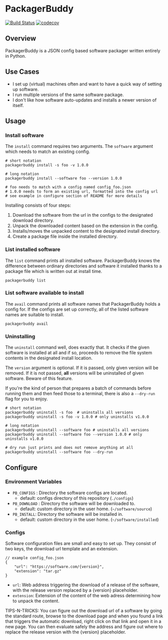 PackagerBuddy
==============

[![Build Status](https://travis-ci.org/cedricduriau/packagerbuddy.svg?branch=master)](https://travis-ci.org/cedricduriau/packagerbuddy)
[![codecov](https://codecov.io/gh/cedricduriau/packagerbuddy/branch/master/graph/badge.svg)](https://codecov.io/gh/cedricduriau/packagerbuddy)

Overview
--------
PackagerBuddy is a JSON config based software packager written entirely in Python.

Use Cases
--------
- I set up (virtual) machines often and want to have a quick way of setting up software.
- I run multiple versions of the same software package.
- I don't like how software auto-updates and installs a newer version 
of itself.

Usage
--------
### Install software
The `install` command requires two arguments. The `software` argument which needs to match an existing config.

```
# short notation
packagerbuddy install -s foo -v 1.0.0

# long notation
packagerbuddy install --software foo --version 1.0.0

# foo needs to match with a config named config_foo.json
# 1.0.0 needs to form an existing url, formatted into the config url
# see example in configure section of README for more details
```

Installing consists of four steps:

1. Download the software from the url in the configs to the designated download directory.
2. Unpack the downloaded content based on the extension in the config.
3. Installs/moves the unpacked content to the designated install directory.
4. Create a package file inside the installed directory.

### List installed software
The `list` command prints all installed software. PackagerBuddy knows the difference between ordinary directories and software it installed thanks to a package file which is written out at install time.
```
packagerbuddy list
```

### List software available to install
The `avail` command prints all software names that PackagerBuddy holds a config for. If the configs are set up correctly, all of the listed software names are suitable to install.
```
packagerbuddy avail
```

### Uninstalling
The `uninstall` command well, does exactly that. It checks if the given software is installed at all and if so, proceeds to remove the file system contents in the designated install location.

The `version` argument is optional. If it is passed, only given version will be removed. If it is not passed, **all** versions will be uninstalled of given software. Beware of this feature.

If you're the kind of person that prepares a batch of commands before running them and then feed those to a terminal, there is also a `--dry-run` flag for you to enjoy.
```
# short notation
packagerbuddy uninstall -s foo  # uninstalls all versions
packagerbuddy uninstall -s foo -v 1.0.0 # only uninstalls v1.0.0

# long notation
packagerbuddy uninstall --software foo # uninstalls all versions
packagerbuddy uninstall --software foo --version 1.0.0 # only uninstalls v1.0.0

# dry run just prints and does not remove anything at all
packagerbuddy uninstall --software foo --dry-run
```


Configure
--------

### Environment Variables

* `PB_CONFIGS` : Directory the software configs are located. 
  * default: configs directory of this repository (`./configs`)
* `PB_DOWNLOAD` : Directory the software will be downloaded to.
  * default: custom directory in the user home. (`~/software/source`)
* `PB_INSTALL`: Directory the software will be installed in.
  * default: custom directory in the user home. (`~/software/installed`)

### Configs

Software configuration files are small and easy to set up.
They consist of two keys, the download url template and an extension.

```
// example config_foo.json
{
    "url": "https://software.com/{version}",
    "extension": "tar.gz"
}
```

* `url`: Web address triggering the download of a release of the software, with the release version replaced by a {version} placeholder.
* `extension`: Extension of the content of the web adress determining how to unpack the content.

TIPS-N-TRICKS: You can figure out the download url of a software by going the standard route, browse to the download page and when you found a link that triggers the automatic download, right click on that link and open it in a new page. You can then evaluate safely the address and figure out where to replace the release version with the {version} placeholder.